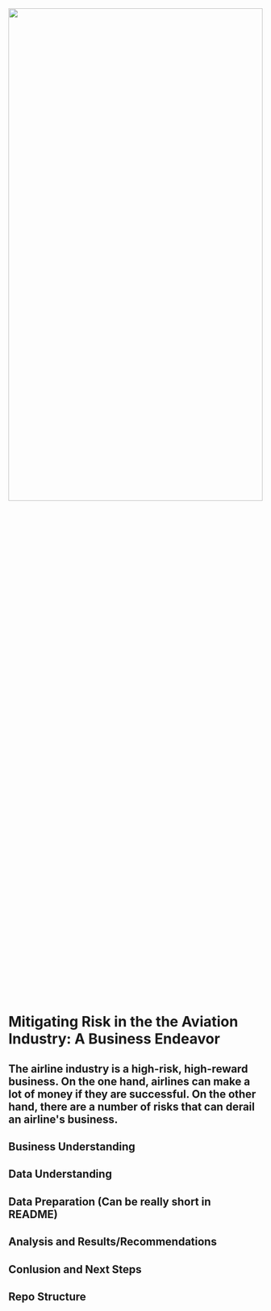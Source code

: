 <img src="https://github.com/yaterjo/Project_Aviation_Endeavor/assets/149345881/ba31b32e-466d-4f5b-a27a-241608b6836d" width=100% height=50%>

# Mitigating Risk in the the Aviation Industry: A Business Endeavor

## The airline industry is a high-risk, high-reward business. On the one hand, airlines can make a lot of money if they are successful. On the other hand, there are a number of risks that can derail an airline's business.
## Business Understanding
## Data Understanding
## Data Preparation (Can be really short in README)
## Analysis and Results/Recommendations
## Conlusion and Next Steps
## Repo Structure
